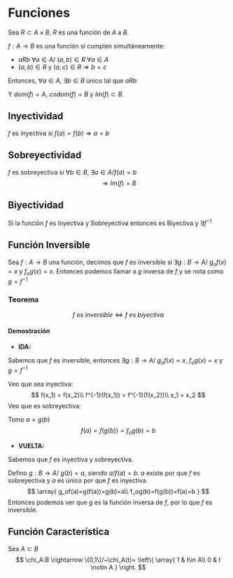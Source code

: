 # Funciones

Sea $R \subset A \times B$, $R$ es una función de $A$ a $B$.

$f:A\rightarrow B$ es una función si cumplen simultáneamente:

- $aRb$ $\forall a \in A$/ $(a,b)\in R$ $\forall a \in A$
- $(a,b) \in R$ y $(a,c)\in R \Rightarrow b = c$

Entonces, $\forall a \in A$, $\exists b \in B$ único tal que $aRb$

Y $dom(f) = A$,  $codom(f) = B$ y $Im(f) \subset B$.



## Inyectividad

$f$ es inyectiva si $f(a) = f(b) \Rightarrow a = b$ 

## Sobreyectividad

$f$ es sobreyectiva si $\forall b \in B,~\exists a\in A/ f(a)=b$
$$
\Rightarrow Im(f) = B
$$

## Biyectividad

Si la función $f$ es Inyectiva y Sobreyectiva entonces es Biyectiva y $\exists f^{-1}$

## Función Inversible

Sea $f:A\rightarrow B$ una función, decimos que $f$ es inversible si $\exists g:B\rightarrow A/~g_of(x)=x$ y $f_og(x)=x$. Entonces podemos llamar a $g$ inversa de $f$ y se nota como $g = f^{-1}$

### Teorema

$$
f~es~inversible \Leftrightarrow f~es~biyectiva
$$

#### Demostración

- **IDA:**

Sabemos que  $f$ es inversible, entonces $\exists g:B\rightarrow A/~g_of(x)=x,~f_og(x)=x$ y $g=f^{-1}$ 

Veo que sea inyectiva:
$$
f(x_1) = f(x_2)\\
f^{-1}(f(x_1)) = f^{-1}(f(x_2))\\
x_1 = x_2
$$
Veo que es sobreyectiva:

Tomo $a = g(b)$
$$
f(a)=f(g(b))=f_og(b)=b
$$

- **VUELTA:**

Sabemos que $f$ es inyectiva y sobreyectiva.

Defino $g:B\rightarrow A/~g(b)=a$, siendo $a/f(a)=b$. $a$ existe por que $f$ es sobreyectiva y $a$ es único por que $f$ es inyectiva.
$$
\array{
	g_of(a)=g(f(a))=g(b)=a\\
	f_og(b)=f(g(b))=f(a)=b
}
$$
Entonces podemos ver que $g$ es la función inversa de $f$, por lo que $f$ es inversible.

## Función Característica

Sea $A \subset B$
$$
\chi_A:B \rightarrow \{0,1\}/~\chi_A(t)=
\left\{
	\array{
	1 	&	t\in A\\
	0	&	t \notin A
	}
\right.
$$
